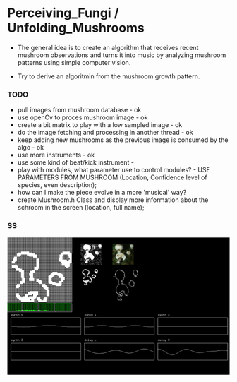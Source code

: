 # Perceiving_Fungi / Unfolding_Mushrooms

* The general idea is to create an algorithm that receives recent mushroom observations and turns it into music by analyzing mushroom patterns using simple computer vision.

* Try to derive an algoritmin from the mushroom growth pattern.

### TODO
* pull images from mushroom database - ok
* use openCv to proces mushroom image - ok
* create a bit matrix to play with a low sampled image - ok
* do the image fetching and processing in another thread - ok
* keep adding new mushrooms as the previous image is consumed by the algo - ok
* use more instruments - ok
* use some kind of beat/kick instrument -
* play with modules, what parameter use to control modules? - USE PARAMETERS FROM MUSHROOM (Location, Confidence level of species, even description);
* how can I make the piece evolve in a more 'musical' way?
* create Mushroom.h Class and display more information about the schroom in the screen (location, full name);

### SS
![Screenshot](/screenshot.png?raw=true "screen shot")
